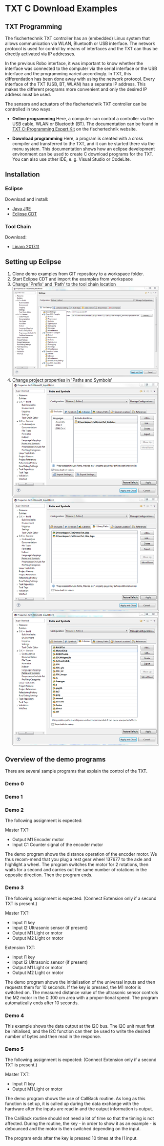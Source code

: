 # TXT C Download Examples

## TXT Programming

The fischertechnik TXT controller has an (embedded) Linux system that allows communication via WLAN, Bluetooth or USB interface. 
The network protocol is used for control by means of interfaces and the TXT can thus be directly activated via IP addresses. 

In the previous Robo interface, it was important to know whether the interface was connected to the computer via the serial interface or the USB interface and the programming varied accordingly.
In TXT, this differentiation has been done away with using the network protocol. Every interface of the TXT (USB, BT, WLAN) has a separate IP address. This makes the different programs more convenient and only the desired IP address must be used.

The sensors and actuators of the fischertechnik TXT controller can be controlled in two ways:

- **Online programming**
Here, a computer can control a controller via the USB cable, WLAN or Bluetooth (BT). The documentation can be found in 
[TXT C-Programming Expert Kit](https://www.fischertechnik.de/-/media/fischertechnik/fite/service/downloads/robotics/txt-controller/documents/09-txt-c-programming-expert-kit.ashx) on the fischertechnik website.

- **Download programming**
Here, a program is created with a cross compiler and transferred to the TXT, and it can be started there via the menu system. This documentation shows how an eclipse development environment can be used to create C download programs for the TXT. You can also use other IDE, e. g. Visual Studio or CodeLite.

## Installation

### Eclipse
Download and install:
- [Java JRE](http://www.oracle.com/technetwork/java/javase/downloads/jre8-downloads-2133155.html)
- [Eclipse CDT](http://www.eclipse.org/downloads/packages/release/photon/r/eclipse-ide-cc-developers)

### Tool Chain
Download:
- [Linaro 2017.11](https://releases.linaro.org/components/toolchain/binaries/7.2-2017.11/arm-linux-gnueabihf/gcc-linaro-7.2.1-2017.11-i686-mingw32_arm-linux-gnueabihf.tar.xz)

## Setting up Eclipse
1. Clone demo examples from GIT repository to a workspace folder.
2. Start Eclipse CDT and import the examples from workspace
3. Change 'Prefix' and 'Path' to the tool chain location
![eclipse_tool_settings](docs/eclipse_tool_settings.PNG)
4. Change project properties in 'Paths and Symbols'
![eclipse_pathsandsymbols_includes](docs/eclipse_pathsandsymbols_includes.PNG)
![eclipse_pathsandsymbols_libpaths](docs/eclipse_pathsandsymbols_libpaths.PNG)
![eclipse_pathsandsymbols_libs](docs/eclipse_pathsandsymbols_libs.PNG)
   
## Overview of the demo programs
There are several sample programs that explain the control of the TXT.

### Demo 0

### Demo 1

### Demo 2
The following assignment is expected: 

Master TXT:
- Output M1	Encoder motor
- Input C1	Counter signal of the encoder motor

The demo program shows the distance operation of the encoder motor. We thus recom-mend that you plug a rest gear wheel 137677 to the axle and highlight a wheel. The program switches the motor for 2 rotations, then waits for a second and carries out the same number of rotations in the opposite direction. Then the program ends.

### Demo 3
The following assignment is expected: 
(Connect Extension only if a second TXT is present.)

Master TXT:
- Input I1	key
- Input I2	Ultrasonic sensor (if present)
- Output M1	Light or motor
- Output M2	Light or motor

Extension TXT:
- Input I1	key
- Input I2	Ultrasonic sensor (if present)
- Output M1	Light or motor
- Output M2	Light or motor

The demo program shows the initialisation of the universal inputs and then requests them for 10 seconds. If the key is pressed, the M1 motor is switched on. The measured distance value of the ultrasonic sensor controls the M2 motor in the 0..100 cm area with a propor-tional speed. The program automatically ends after 10 seconds.

### Demo 4
This example shows the data output at the I2C bus.
The I2C unit must first be initialised, and the I2C function can then be used to write the desired number of bytes and then read in the response.

### Demo 5
The following assignment is expected: 
(Connect Extension only if a second TXT is present.)

Master TXT:
- Input I1	key
- Output M1	Light or motor

The demo program shows the use of CallBack routine. As long as this function is set up, it is called up during the data exchange with the hardware after the inputs are read in and the output information is output. 

The CallBack routine should not need a lot of time so that the timing is not affected. During the routine, the key - in order to show it as an example - is debounced and the motor is then switched depending on the input.

The program ends after the key is pressed 10 times at the I1 input.
